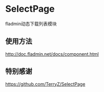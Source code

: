 # SelectPage
fladmin动态下载列表模块

## 使用方法
http://doc.fladmin.net/docs/component.html

## 特别感谢
https://github.com/TerryZ/SelectPage
